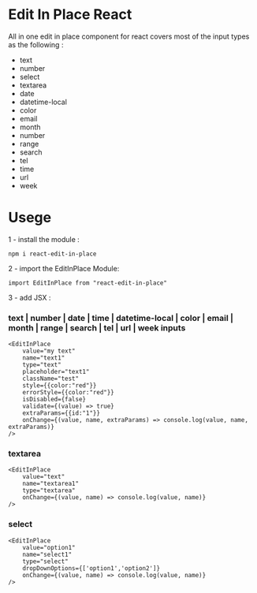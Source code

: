 # Edit In Place React
All in one edit in place component for react covers most of the input types as the following : 

- text
- number
- select
- textarea
- date
- datetime-local
- color
- email
- month
- number
- range
- search
- tel
- time
- url
- week

# Usege
 
 1 - install the module :
 
 ```
 npm i react-edit-in-place
 ```

2 - import the EditInPlace Module:

```
import EditInPlace from "react-edit-in-place"
```

3 - add JSX :

### text | number | date | time | datetime-local | color | email | month | range | search | tel | url | week inputs

```
<EditInPlace 
    value="my text" 
    name="text1" 
    type="text" 
    placeholder="text1"
    className="test"
    style={{color:"red"}}
    errorStyle={{color:"red"}}
    isDisabled={false}
    validate={(value) => true}
    extraParams={{id:"1"}}
    onChange={(value, name, extraParams) => console.log(value, name, extraParams)} 
/>
```

### textarea 

```
<EditInPlace 
    value="text" 
    name="textarea1" 
    type="textarea" 
    onChange={(value, name) => console.log(value, name)} 
/>
```

### select 

```
<EditInPlace 
    value="option1" 
    name="select1" 
    type="select" 
    dropDownOptions={['option1','option2']}  
    onChange={(value, name) => console.log(value, name)} 
/>
```

            
            

